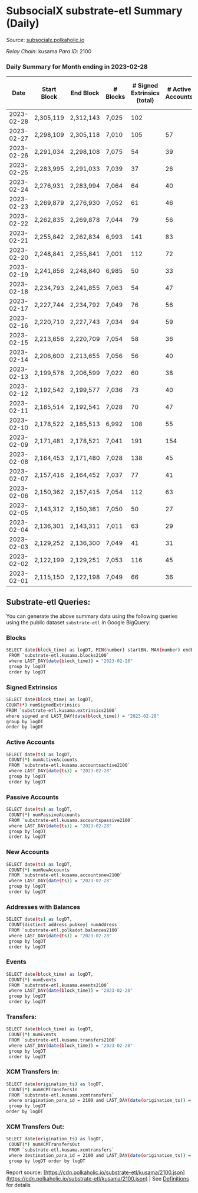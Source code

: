 # SubsocialX substrate-etl Summary (Daily)

_Source_: [subsocialx.polkaholic.io](https://subsocialx.polkaholic.io)

*Relay Chain*: kusama
*Para ID*: 2100



### Daily Summary for Month ending in 2023-02-28


| Date | Start Block | End Block | # Blocks | # Signed Extrinsics (total) | # Active Accounts | # Passive | # New | # Addresses with Balances | # Events | # Transfers | # XCM Transfers In | # XCM Transfers Out | Issues | 
| ---- | ----------- | --------- | -------- | --------------------------- | ----------------- | --------- | ----- | ------------------------- | -------- | ----------- | ------------------ | ------------------- | ------ |
| 2023-02-28 | 2,305,119 | 2,312,143 | 7,025 | 102 |  |  |  | 34,341 | 14,427 |   |   |   |  |
| 2023-02-27 | 2,298,109 | 2,305,118 | 7,010 | 105 | 57 |  | 4 | 34,334 | 14,335 |   |   |   |  |
| 2023-02-26 | 2,291,034 | 2,298,108 | 7,075 | 54 | 39 |  | 1 | 34,330 | 14,312 |   |   |   |  |
| 2023-02-25 | 2,283,995 | 2,291,033 | 7,039 | 37 | 26 |  | 1 | 34,329 | 14,201 |   |   |   |  |
| 2023-02-24 | 2,276,931 | 2,283,994 | 7,064 | 64 | 40 |  |  | 34,328 | 14,289 |   |   |   |  |
| 2023-02-23 | 2,269,879 | 2,276,930 | 7,052 | 61 | 46 |  | 2 | 34,328 | 14,291 |   |   |   |  |
| 2023-02-22 | 2,262,835 | 2,269,878 | 7,044 | 79 | 56 |  | 4 | 34,326 | 14,363 |   |   |   |  |
| 2023-02-21 | 2,255,842 | 2,262,834 | 6,993 | 141 | 83 |  | 8 | 34,322 | 14,467 |   |   |   |  |
| 2023-02-20 | 2,248,841 | 2,255,841 | 7,001 | 112 | 72 |  | 3 | 34,314 | 14,402 |   |   |   |  |
| 2023-02-19 | 2,241,856 | 2,248,840 | 6,985 | 50 | 33 |  | 2 | 34,311 | 14,165 |   |   |   |  |
| 2023-02-18 | 2,234,793 | 2,241,855 | 7,063 | 54 | 47 |  | 1 | 34,309 | 14,297 |   |   |   |  |
| 2023-02-17 | 2,227,744 | 2,234,792 | 7,049 | 76 | 56 |  | 2 | 34,308 | 14,317 |   |   |   |  |
| 2023-02-16 | 2,220,710 | 2,227,743 | 7,034 | 94 | 59 |  | 4 | 34,306 | 14,418 |   |   |   |  |
| 2023-02-15 | 2,213,656 | 2,220,709 | 7,054 | 58 | 36 |  | 3 | 34,302 | 14,289 |   |   |   |  |
| 2023-02-14 | 2,206,600 | 2,213,655 | 7,056 | 56 | 40 |  | 3 | 34,299 | 14,267 |   |   |   |  |
| 2023-02-13 | 2,199,578 | 2,206,599 | 7,022 | 60 | 38 |  | 5 | 34,296 | 14,317 |   |   |   |  |
| 2023-02-12 | 2,192,542 | 2,199,577 | 7,036 | 73 | 40 |  | 6 | 34,291 | 14,342 |   |   |   |  |
| 2023-02-11 | 2,185,514 | 2,192,541 | 7,028 | 70 | 47 |  | 1 | 34,285 | 14,264 |   |   |   |  |
| 2023-02-10 | 2,178,522 | 2,185,513 | 6,992 | 108 | 55 |  | 4 | 34,284 | 14,358 |   |   |   |  |
| 2023-02-09 | 2,171,481 | 2,178,521 | 7,041 | 191 | 154 | 3 | 4 | 34,280 | 14,663 | 3  |   |   |  |
| 2023-02-08 | 2,164,453 | 2,171,480 | 7,028 | 138 | 45 |  | 1 | 34,276 | 14,477 |   |   |   |  |
| 2023-02-07 | 2,157,416 | 2,164,452 | 7,037 | 77 | 41 |  | 5 | 34,275 | 14,332 |   |   |   |  |
| 2023-02-06 | 2,150,362 | 2,157,415 | 7,054 | 112 | 63 |  | 2 | 34,270 | 14,457 |   |   |   |  |
| 2023-02-05 | 2,143,312 | 2,150,361 | 7,050 | 50 | 27 |  | 4 | 34,268 | 14,279 |   |   |   |  |
| 2023-02-04 | 2,136,301 | 2,143,311 | 7,011 | 63 | 29 |  | 2 | 34,264 | 14,252 |   |   |   |  |
| 2023-02-03 | 2,129,252 | 2,136,300 | 7,049 | 41 | 31 |  | 2 | 34,262 | 14,282 |   |   |   |  |
| 2023-02-02 | 2,122,199 | 2,129,251 | 7,053 | 116 | 45 |  | 18 | 34,260 | 14,539 |   |   |   |  |
| 2023-02-01 | 2,115,150 | 2,122,198 | 7,049 | 66 | 36 |  | 4 | 34,242 | 14,321 |   |   |   |  |

## Substrate-etl Queries:
You can generate the above summary data using the following queries using the public dataset `substrate-etl` in Google BigQuery:

### Blocks
```bash
SELECT date(block_time) as logDT, MIN(number) startBN, MAX(number) endBN, COUNT(*) numBlocks 
 FROM `substrate-etl.kusama.blocks2100`  
 where LAST_DAY(date(block_time)) = "2023-02-28" 
 group by logDT 
 order by logDT
```

### Signed Extrinsics
```bash
SELECT date(block_time) as logDT, 
COUNT(*) numSignedExtrinsics 
FROM `substrate-etl.kusama.extrinsics2100`  
where signed and LAST_DAY(date(block_time)) = "2023-02-28" 
group by logDT 
order by logDT
```

### Active Accounts
```bash
SELECT date(ts) as logDT, 
 COUNT(*) numActiveAccounts 
 FROM `substrate-etl.kusama.accountsactive2100` 
 where LAST_DAY(date(ts)) = "2023-02-28" 
 group by logDT 
 order by logDT
```

### Passive Accounts
```bash
SELECT date(ts) as logDT, 
 COUNT(*) numPassiveAccounts 
 FROM `substrate-etl.kusama.accountspassive2100` 
 where LAST_DAY(date(ts)) = "2023-02-28" 
 group by logDT 
 order by logDT
```

### New Accounts
```bash
SELECT date(ts) as logDT, 
 COUNT(*) numNewAccounts 
 FROM `substrate-etl.kusama.accountsnew2100` 
 where LAST_DAY(date(ts)) = "2023-02-28" 
 group by logDT
 order by logDT
```

### Addresses with Balances
```bash
SELECT date(ts) as logDT,
 COUNT(distinct address_pubkey) numAddress 
 FROM `substrate-etl.polkadot.balances2100` 
 where LAST_DAY(date(ts)) = "2023-02-28" 
 group by logDT 
 order by logDT
```

### Events
```bash
SELECT date(block_time) as logDT, 
 COUNT(*) numEvents 
 FROM `substrate-etl.kusama.events2100` 
 where LAST_DAY(date(block_time)) = "2023-02-28" 
 group by logDT 
 order by logDT
```

### Transfers:
```bash
SELECT date(block_time) as logDT, 
 COUNT(*) numEvents 
 FROM `substrate-etl.kusama.transfers2100` 
 where LAST_DAY(date(block_time)) = "2023-02-28" 
 group by logDT 
 order by logDT
```

### XCM Transfers In:
```bash
SELECT date(origination_ts) as logDT, 
 COUNT(*) numXCMTransfersIn 
 FROM `substrate-etl.kusama.xcmtransfers` 
 where origination_para_id = 2100 and LAST_DAY(date(origination_ts)) = "2023-02-28" 
 group by logDT 
order by logDT
```

### XCM Transfers Out:
```bash
SELECT date(origination_ts) as logDT, 
 COUNT(*) numXCMTransfersOut 
 FROM `substrate-etl.kusama.xcmtransfers` 
 where destination_para_id = 2100 and LAST_DAY(date(origination_ts)) = "2023-02-28" 
 group by logDT order by logDT
```


Report source: [https://cdn.polkaholic.io/substrate-etl/kusama/2100.json](https://cdn.polkaholic.io/substrate-etl/kusama/2100.json) | See [Definitions](/DEFINITIONS.md) for details
